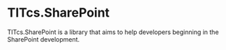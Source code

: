 # TITcs.SharePoint

TITcs.SharePoint is a library that aims to help developers beginning in the SharePoint development.
